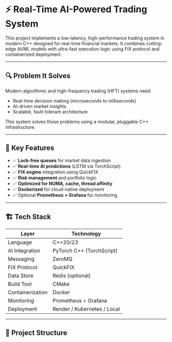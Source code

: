 # ⚡ Real-Time AI-Powered Trading System

This project implements a low-latency, high-performance trading system in modern C++ designed for real-time financial markets. It combines cutting-edge AI/ML models with ultra-fast execution logic using FIX protocol and containerized deployment.

---

## 🔍 Problem It Solves

Modern algorithmic and high-frequency trading (HFT) systems need:
- Real-time decision making (microseconds to milliseconds)
- AI-driven market insights
- Scalable, fault-tolerant architecture

This system solves those problems using a modular, pluggable C++ infrastructure.

---

## 🧠 Key Features

- ✅ **Lock-free queues** for market data ingestion  
- ✅ **Real-time AI predictions** (LSTM via TorchScript)  
- ✅ **FIX engine** integration using QuickFIX  
- ✅ **Risk management** and portfolio logic  
- ✅ **Optimized for NUMA, cache, thread affinity**  
- ✅ **Dockerized** for cloud-native deployment  
- ✅ Optional **Prometheus + Grafana** for monitoring

---

## 🏗️ Tech Stack

| Layer              | Technology                     |
|-------------------|--------------------------------|
| Language          | C++20/23                       |
| AI Integration    | PyTorch C++ (TorchScript)      |
| Messaging         | ZeroMQ                         |
| FIX Protocol      | QuickFIX                       |
| Data Store        | Redis (optional)               |
| Build Tool        | CMake                          |
| Containerization  | Docker                         |
| Monitoring        | Prometheus + Grafana           |
| Deployment        | Render / Kubernetes / Local    |

---

## 📂 Project Structure

